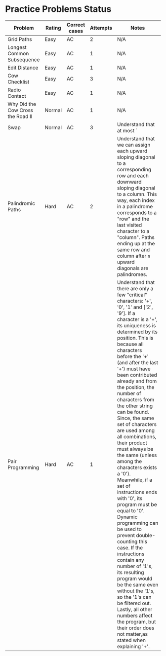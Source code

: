 # Practice Problems Status
Problem|Rating|Correct cases|Attempts|Notes
-|-|-|-|-
Grid Paths|Easy|AC|2|N/A
Longest Common Subsequence|Easy|AC|1|N/A
Edit Distance|Easy|AC|1|N/A
Cow Checklist|Easy|AC|3|N/A
Radio Contact|Easy|AC|1|N/A
Why Did the Cow Cross the Road II|Normal|AC|1|N/A
Swap|Normal|AC|3|Understand that at most `|S| * (|S| - 1) / 2` swaps are needed to produce any permutation of string `S`. We can use paths on grids keeping track of the number of visited 'K', 'E' and 'Y' as well as the number of swaps used to find all unique strings possible with at most `min(K, |S| * (|S| - 1) / 2)` swaps.
Palindromic Paths|Hard|AC|2|Understand that we can assign each upward sloping diagonal to a corresponding row and each downward sloping diagonal to a column. This way, each index in a palindrome corresponds to a "row" and the last visited character to a "column". Paths ending up at the same row and column after `n` upward diagonals are palindromes.
Pair Programming|Hard|AC|1|Understand that there are only a few "critical" characters: '+', '0', '1' and ['2', '9']. If a character is a '+', its uniqueness is determined by its position. This is because all characters before the '+' (and after the last '+') must have been contributed already and from the position, the number of characters from the other string can be found. Since, the same set of characters are used among all combinations, their product must always be the same (unless among the characters exists a '0'). Meanwhile, if a set of instructions ends with '0', its program must be equal to '0'. Dynamic programming can be used to prevent double-counting this case. If the instructions contain any number of '1's, its resulting program would be the same even without the '1's, so the '1's can be filtered out. Lastly, all other numbers affect the program, but their order does not matter,as stated when explaining '+'.